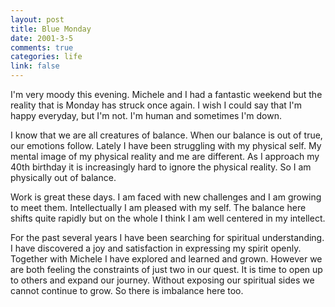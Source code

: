 ```yaml
--- 
layout: post
title: Blue Monday
date: 2001-3-5
comments: true
categories: life
link: false
---
```

I'm very moody this evening. Michele and I had a fantastic weekend but the reality that is Monday has struck once again. I wish I could say that I'm happy everyday, but I'm not. I'm human and sometimes I'm down.

I know that we are all creatures of balance. When our balance is out of true, our emotions follow. Lately I have been struggling with my physical self. My mental image of my physical reality and me are different. As I approach my 40th birthday it is increasingly hard to ignore the physical reality. So I am physically out of balance.

Work is great these days. I am faced with new challenges and I am growing to meet them. Intellectually I am pleased with my self. The balance here shifts quite rapidly but on the whole I think I am well centered in my intellect.

For the past several years I have been searching for spiritual understanding. I have discovered a joy and satisfaction in expressing my spirit openly. Together with Michele I have explored and learned and grown. However we are both feeling the constraints of just two in our quest. It is time to open up to others and expand our journey. Without exposing our spiritual sides we cannot continue to grow. So there is imbalance here too.
